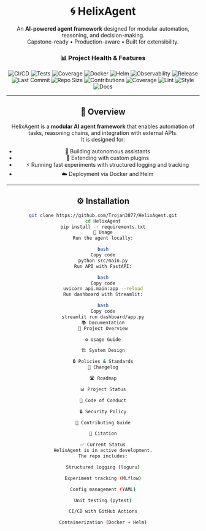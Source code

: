 <div align="center">

# 🌀 HelixAgent

An **AI-powered agent framework** designed for modular automation, reasoning, and decision-making.  
Capstone-ready • Production-aware • Built for extensibility.


### 📊 Project Health & Features

![CI/CD](https://github.com/Trojan3877/HelixAgent/actions/workflows/ci-cd.yml/badge.svg)
![Tests](https://img.shields.io/github/actions/workflow/status/Trojan3877/HelixAgent/ci-cd.yml?label=Tests&logo=pytest&color=brightgreen)
![Coverage](https://img.shields.io/codecov/c/github/Trojan3877/HelixAgent?logo=codecov&color=brightgreen)
![Docker](https://img.shields.io/badge/Docker-GHCR-brightgreen?logo=docker&logoColor=white)
![Helm](https://img.shields.io/badge/Helm-Packaged-brightgreen?logo=helm&logoColor=white)
![Observability](https://img.shields.io/badge/Monitoring-Prometheus%20%26%20OpenTelemetry-brightgreen?logo=prometheus&logoColor=white)
![Release](https://img.shields.io/github/v/release/Trojan3877/HelixAgent?color=brightgreen&logo=github)
![Last Commit](https://img.shields.io/github/last-commit/Trojan3877/HelixAgent?logo=git&label=Last%20Commit&color=brightgreen)
![Repo Size](https://img.shields.io/github/repo-size/Trojan3877/HelixAgent?logo=github&label=Repo%20Size&color=brightgreen)
![Contributions](https://img.shields.io/badge/Contributions-Welcome-brightgreen?logo=github)
![Coverage](https://codecov.io/gh/Trojan3877/HelixAgent/branch/main/graph/badge.svg)
![Lint](https://img.shields.io/github/actions/workflow/status/Trojan3877/HelixAgent/ci-cd.yml?label=Lint&logo=python&color=brightgreen)
![Style](https://img.shields.io/badge/Code%20Style-Black-brightgreen?logo=python&logoColor=white)
![Docs](https://img.shields.io/badge/Docs-MkDocs%20Live-brightgreen?logo=readthedocs&logoColor=white)





---

## 📖 Overview
HelixAgent is a **modular AI agent framework** that enables automation of tasks, reasoning chains, and integration with external APIs.  
It is designed for:
- 🤖 Building autonomous assistants
- 🧩 Extending with custom plugins
- ⚡ Running fast experiments with structured logging and tracking
- ☁️ Deployment via Docker and Helm

---

## ⚙️ Installation
```bash
git clone https://github.com/Trojan3877/HelixAgent.git
cd HelixAgent
pip install -r requirements.txt
🚀 Usage
Run the agent locally:

bash
Copy code
python src/main.py
Run API with FastAPI:

bash
Copy code
uvicorn api.main:app --reload
Run dashboard with Streamlit:

bash
Copy code
streamlit run dashboard/app.py
📚 Documentation
📖 Project Overview

⚙️ Usage Guide

🏗️ System Design

🔒 Policies & Standards
📑 Changelog

🛣️ Roadmap

📊 Project Status

📜 Code of Conduct

🔒 Security Policy

🤝 Contributing Guide

📖 Citation

✅ Current Status
HelixAgent is in active development.
The repo includes:

Structured logging (loguru)

Experiment tracking (MLflow)

Config management (YAML)

Unit testing (pytest)

CI/CD with GitHub Actions

Containerization (Docker + Helm)



